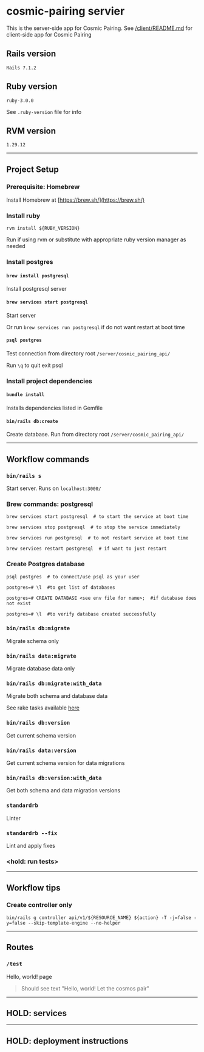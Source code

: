 # cosmic-pairing servier

This is the server-side app for Cosmic Pairing. See [/client/README.md](/client/README.md) for client-side app for Cosmic Pairing

## Rails version
`Rails 7.1.2`

## Ruby version
`ruby-3.0.0`

See `.ruby-version` file for info

## RVM version
`1.29.12`

---
## Project Setup

### Prerequisite: Homebrew
Install Homebrew at [https://brew.sh/](https://brew.sh/)

### Install ruby
`rvm install ${RUBY_VERSION}`

Run if using rvm or substitute with appropriate ruby version manager as needed

### Install postgres
#### `brew install postgresql`
Install postgresql server

#### `brew services start postgresql`
Start server

Or run `brew services run postgresql` if do not want restart at boot time

#### `psql postgres`
Test connection from directory root `/server/cosmic_pairing_api/`

Run `\q` to quit exit psql

### Install project dependencies
#### `bundle install`
Installs dependencies listed in Gemfile

#### `bin/rails db:create`
Create database. Run from directory root `/server/cosmic_pairing_api/`

---
## Workflow commands

### `bin/rails s`
Start server. Runs on `localhost:3000/`

### Brew commands: postgresql
```
brew services start postgresql  # to start the service at boot time

brew services stop postgresql  # to stop the service immediately

brew services run postgresql  # to not restart service at boot time

brew services restart postgresql  # if want to just restart
```

### Create Postgres database
```
psql postgres  # to connect/use psql as your user

postgres=# \l  #to get list of databases

postgres=# CREATE DATABASE <see env file for name>;  #if database does not exist

postgres=# \l  #to verify database created successfully
```

### `bin/rails db:migrate`
Migrate schema only

### `bin/rails data:migrate`
Migrate database data only

### `bin/rails db:migrate:with_data`
Migrate both schema and database data

See rake tasks available [here](https://github.com/ilyakatz/data-migrate#rake-tasks)

### `bin/rails db:version`
Get current schema version

### `bin/rails data:version`
Get current schema version for data migrations

### `bin/rails db:version:with_data`
Get both schema and data migration versions

### `standardrb`
Linter

### `standardrb --fix`
Lint and apply fixes

### <hold: run tests>

---
## Workflow tips

### Create controller only

`bin/rails g controller api/v1/${RESOURCE_NAME} ${action} -T -j=false -y=false --skip-template-engine --no-helper`

---

## Routes
### `/test`
Hello, world! page
> Should see text "Hello, world! Let the cosmos pair"

---
## HOLD: services

---
## HOLD: deployment instructions
